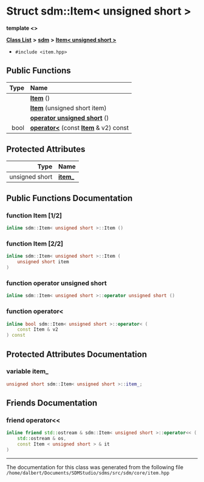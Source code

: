 
<NavBar active_item_id="2"/>

# Struct sdm::Item&lt; unsigned short &gt;

**template &lt;&gt;**


[**Class List**](annotated.md) **>** [**sdm**](namespacesdm.md) **>** [**Item&lt; unsigned short &gt;**](structsdm_1_1Item_3_01unsigned_01short_01_4.md)





* `#include <item.hpp>`















## Public Functions

| Type | Name |
| ---: | :--- |
|   | [**Item**](structsdm_1_1Item_3_01unsigned_01short_01_4.md#function-item-1-2) () <br> |
|   | [**Item**](structsdm_1_1Item_3_01unsigned_01short_01_4.md#function-item-2-2) (unsigned short item) <br> |
|   | [**operator unsigned short**](structsdm_1_1Item_3_01unsigned_01short_01_4.md#function-operator-unsigned-short) () <br> |
|  bool | [**operator&lt;**](structsdm_1_1Item_3_01unsigned_01short_01_4.md#function-operator) (const [**Item**](structsdm_1_1Item.md) & v2) const<br> |




## Protected Attributes

| Type | Name |
| ---: | :--- |
|  unsigned short | [**item\_**](structsdm_1_1Item_3_01unsigned_01short_01_4.md#variable-item-)  <br> |




## Public Functions Documentation


### function Item [1/2]


```cpp
inline sdm::Item< unsigned short >::Item () 
```



### function Item [2/2]


```cpp
inline sdm::Item< unsigned short >::Item (
    unsigned short item
) 
```



### function operator unsigned short 


```cpp
inline sdm::Item< unsigned short >::operator unsigned short () 
```



### function operator&lt; 


```cpp
inline bool sdm::Item< unsigned short >::operator< (
    const Item & v2
) const
```


## Protected Attributes Documentation


### variable item\_ 


```cpp
unsigned short sdm::Item< unsigned short >::item_;
```

## Friends Documentation



### friend operator&lt;&lt; 


```cpp
inline friend std::ostream & sdm::Item< unsigned short >::operator<< (
    std::ostream & os,
    const Item < unsigned short > & it
) 
```



------------------------------
The documentation for this class was generated from the following file `/home/dalbert/Documents/SDMStudio/sdms/src/sdm/core/item.hpp`